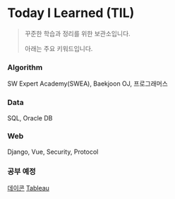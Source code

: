 # Today I Learned (TIL)

> 꾸준한 학습과 정리를 위한 보관소입니다.
>
> 아래는 주요 키워드입니다.

### Algorithm

SW Expert Academy(SWEA), Baekjoon OJ, 프로그래머스

### Data

SQL, Oracle DB

### Web

Django, Vue, Security, Protocol



### 공부 예정

[데이콘](http://www.yes24.com/Product/Goods/96816149)
[Tableau](https://www.boostcourse.org/ds121)

